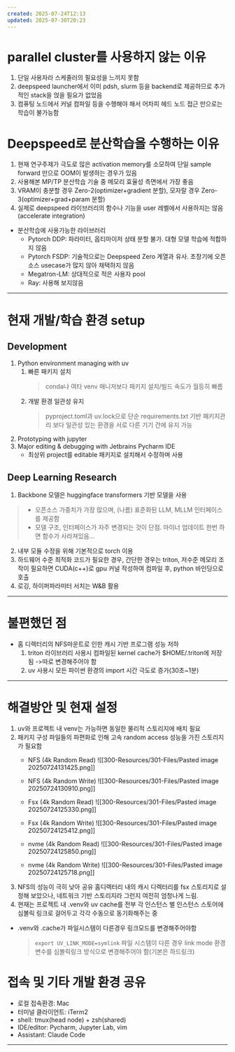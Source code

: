 ```yaml
---
created: 2025-07-24T12:13
updated: 2025-07-30T20:23
---
```

# parallel cluster를 사용하지 않는 이유
1. 단일 사용자라 스케줄러의 필요성을 느끼지 못함
2. deepspeed launcher에서 이미 pdsh, slurm 등을 backend로 제공하므로 추가적인 stack을 얹을 필요가 없었음
3. 컴퓨팅 노드에서 커널 컴파일 등을 수행해야 해서 어차피 헤드 노드 접근 만으로는 학습이 불가능함
# Deepspeed로 분산학습을 수행하는 이유
1. 현재 연구주제가 극도로 많은 activation memory를 소모하여 단일 sample forward 만으로 OOM이 발생하는 경우가 있음
2. 사용해본 MP/TP 분산학습 기술 중 메모리 효율성 측면에서 가장 좋음
3. VRAM이 충분할 경우 Zero-2(optimizer+gradient 분할), 모자랄 경우 Zero-3(optimizer+grad+param 분할)
4. 실제로 deepspeed 라이브러리의 함수나 기능을 user 레벨에서 사용하지는 않음 (accelerate integration)
* 분산학습에 사용가능한 라이브러리
	* Pytorch DDP: 파라미터, 옵티마이저 상태 분할 불가. 대형 모델 학습에 적합하지 않음
	* Pytorch FSDP: 기술적으로는 Deepspeed Zero 계열과 유사. 초창기에 오픈소스 usecase가 많지 않아 채택하지 않음
	* Megatron-LM: 상대적으로 적은 사용자 pool
	* Ray: 사용해 보지않음
***
# 현재 개발/학습 환경 setup
## Development
1. Python environment managing with uv
	1. 빠른 패키지 설치
	   > conda나 여타 venv 매니저보다 패키지 설치/빌드 속도가 월등히 빠름
	2. 개발 환경 일관성 유지
	   > pyproject.toml과 uv.lock으로 단순 requirements.txt 기반 패키지관리 보다 일관성 있는 환경을 서로 다른 기기 간에 유지 가능
2. Prototyping with jupyter
3. Major editing & debugging with Jetbrains Pycharm IDE
   * 최상위 project를 editable 패키지로 설치해서 수정하며 사용
## Deep Learning Research
1. Backbone 모델은 huggingface transformers 기반 모델을 사용
> - 오픈소스 가중치가 가장 많으며, (나름) 표준화된 LLM, MLLM 인터페이스를 제공함
> - 모델 구조, 인터페이스가 자주 변경되는 것이 단점. 마이너 업데이트 한번 하면 함수가 사라져있음...
2. 내부 모듈 수정을 위해 기본적으로 torch 이용
3. 하드웨어 수준 최적화 코드가 필요한 경우, 간단한 경우는 triton, 저수준 메모리 조작이 필요하면 CUDA(c++)로 gpu 커널 작성하여 컴파일 후, python 바인딩으로 호출
4. 로깅, 하이퍼파라미터 서치는 W&B 활용
***
# 불편했던 점
* 홈 디렉터리의 NFS마운트로 인한 캐시 기반 프로그램 성능 저하
  1. triton 라이브러리 사용시 컴파일된 kernel cache가 $HOME/.triton에 저장됨 ->따로 변경해주어야 함
  2. uv 사용시 모든 파이썬 환경의 import 시간 극도로 증가(30초~1분)
***
# 해결방안 및 현재 설정
1. uv와 프로젝트 내 venv는 가능하면 동일한 물리적 스토리지에 배치 필요
2. 패키지 구성 파일들의 파편화로 인해 고속 random access 성능을 가진 스토리지가 필요함
	* NFS (4k Random Read)
	  ![[300-Resources/301-Files/Pasted image 20250724131425.png]]
	* NFS (4k Random Write)
	  ![[300-Resources/301-Files/Pasted image 20250724130910.png]]
	* Fsx (4k Random Read)
	  ![[300-Resources/301-Files/Pasted image 20250724125330.png]]
	* Fsx (4k Random Write)
	  ![[300-Resources/301-Files/Pasted image 20250724125412.png]]

	* nvme (4k Random Read)
	  ![[300-Resources/301-Files/Pasted image 20250724125850.png]] 
	* nvme (4k Random Write)
	  ![[300-Resources/301-Files/Pasted image 20250724125718.png]]
3. NFS의 성능이 극히 낮아 공유 홈디렉터리 내의 캐시 디렉터리를 fsx 스토리지로 설정해 보았으나, 네트워크 기반 스토리지라 그런지 여전히 엄청나게 느림.
4. 현재는 프로젝트 내 .venv와 uv cache를 전부 각 인스턴스 별 인스턴스 스토어에 심볼릭 링크로 걸어두고 각각 수동으로 동기화해주는 중

* .venv와 .cache가 파일시스템이 다른경우 링크모드를 변경해주어야함
    > `export UV_LINK_MODE=symlink`
    > 파일 시스템이 다른 경우 link mode 환경변수를 심볼릭링크 방식으로 변경해주어야 함(기본은 하드링크)

# 접속 및 기타 개발 환경 공유
* 로컬 접속환경: Mac
* 터미널 클라이언트: iTerm2
* shell: tmux(head node) + zsh(shared)
* IDE/editor: Pycharm, Jupyter Lab, vim
* Assistant: Claude Code
***
